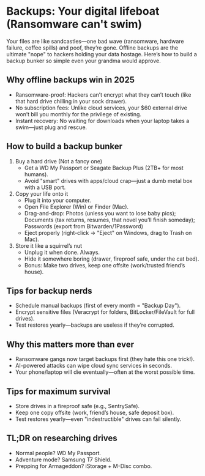 # Backups: Your digital lifeboat (Ransomware can't swim)

Your files are like sandcastles—one bad wave (ransomware, hardware failure, coffee spills) and poof, they’re gone. 
Offline backups are the ultimate "nope" to hackers holding your data hostage. Here’s how to build a backup bunker 
so simple even your grandma would approve.

## Why offline backups win in 2025

* Ransomware-proof: Hackers can’t encrypt what they can’t touch (like that hard drive chilling in your sock drawer).
* No subscription fees: Unlike cloud services, your $60 external drive won’t bill you monthly for the privilege of existing.
* Instant recovery: No waiting for downloads when your laptop takes a swim—just plug and rescue.

## How to build a backup bunker

1. Buy a hard drive (Not a fancy one)
   * Get a WD My Passport or Seagate Backup Plus (2TB+ for most humans).
   * Avoid "smart" drives with apps/cloud crap—just a dumb metal box with a USB port.
2. Copy your life onto it
   * Plug it into your computer.
   * Open File Explorer (Win) or Finder (Mac).
   * Drag-and-drop: Photos (unless you want to lose baby pics); Documents (tax returns, resumes, that novel you’ll finish someday); Passwords (export from Bitwarden/1Password)
   * Eject properly (right-click → "Eject" on Windows, drag to Trash on Mac).
3. Store it like a squirrel’s nut
   * Unplug it when done. Always.
   * Hide it somewhere boring (drawer, fireproof safe, under the cat bed).
   * Bonus: Make two drives, keep one offsite (work/trusted friend’s house).

## Tips for backup nerds

* Schedule manual backups (first of every month = "Backup Day").
* Encrypt sensitive files (Veracrypt for folders, BitLocker/FileVault for full drives).
* Test restores yearly—backups are useless if they’re corrupted.

## Why this matters more than ever

* Ransomware gangs now target backups first (they hate this one trick!).
* AI-powered attacks can wipe cloud sync services in seconds.
* Your phone/laptop will die eventually—often at the worst possible time.

## Tips for maximum survival

* Store drives in a fireproof safe (e.g., SentrySafe).
* Keep one copy offsite (work, friend’s house, safe deposit box).
* Test restores yearly—even "indestructible" drives can fail silently.

## TL;DR on researching drives

* Normal people? WD My Passport.
* Adventure mode? Samsung T7 Shield.
* Prepping for Armageddon? iStorage + M-Disc combo.
